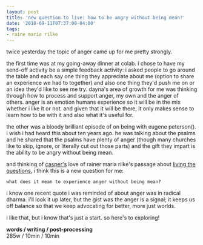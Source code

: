 ```yaml
---
layout: post
title: 'new question to live: how to be angry without being mean?'
date: '2018-09-11T07:37:00-04:00'
tags:
- raine maria rilke
--- 
```


twice yesterday the topic of anger came up for me pretty strongly. 

the first time was at my going-away dinner at colab. i chose to have my send-off activity be a simple feedback activity: i asked people to go around the table and each say one thing they appreciate about me (option to share an experience we had to together) and also one thing they'd push me on or an idea they'd like to see me try. dayna's area of growth for me was thinking through how to process and support anger, my own and the anger of others. anger is an emotion humans experience so it will be in the mix whether i like it or not. and given that it will be there, it only makes sense to learn how to be with it and also what it's useful for. 

the other was a bloody brilliant episode of on being with eugene peterson(). i wish i had heard this about ten years ago. he was talking about the psalms and he shared that the psalms have plenty of anger (though many churches like to skip, ignore, or literally cut out those parts) and the gift they impart is the ability to be angry without being mean. 

and thinking of [casper's](http://www.caspertk.com/) love of rainer maria rilke's passage about [living the questions](https://www.goodreads.com/quotes/717-be-patient-toward-all-that-is-unsolved-in-your-heart), i think this is a new question for me: 

    what does it mean to experience anger without being mean?

i know one recent quote i was reminded of about anger was in radical dharma. i'll look it up later, but the gist was the anger is a signal; it keeps us off balance so that we keep advocating for better, more just worlds. 

i like that, but i know that's just a start. so here's to exploring!

<!-- hyperlink bank -->


<!-- &#042; = asterisk -->
<!-- &#039; = single quote '-->

**words / writing / post-processing**  
285w / 10min / 10min